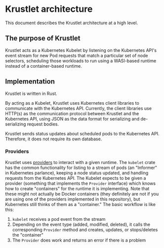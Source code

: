 # Krustlet architecture

This document describes the Krustlet architecture at a high level.

## The purpose of Krustlet

Krustlet acts as a Kubernetes Kubelet by listening on the Kubernetes API's event
stream for new Pod requests that match a particular set of node selectors,
scheduling those workloads to run using a WASI-based runtime instead of a
container-based runtime.

## Implementation

Krustlet is written in Rust.

By acting as a Kubelet, Krustlet uses Kubernetes client libraries to communicate
with the Kubernetes API. Currently, the client libraries use HTTP(s) as the
communication protocol between Krustlet and the Kubernetes API, using JSON as
the data format for serializing and de-serializing request bodies.

Krustlet sends status updates about scheduled pods to the Kubernetes API.
Therefore, it does not require its own database.

### Providers

Krustlet uses [providers](./providers.md) to interact with a given runtime. The
`kubelet` crate has the common functionality for listing to a stream of pods (an
"Informer" in Kubernetes parlance), keeping a node status updated, and handling
requests from the Kubernetes API. The Kubelet expects to be given a provider
(something that implements the `Provider` interface) which knows how to create
"containers" for the runtime it is implementing. Note that these might not
actually be Docker containers (they definitely are not if you are using one of
the providers implemented in this repository), but Kubernetes still thinks of
them as a "container." The basic workflow is like this:

1. `kubelet` receives a pod event from the stream
1. Depending on the event type (added, modified, deleted), it calls the
   corresponding `Provider` method and creates, updates, or stops/deletes the
   "container"
1. The `Provider` does work and returns an error if there is a problem
